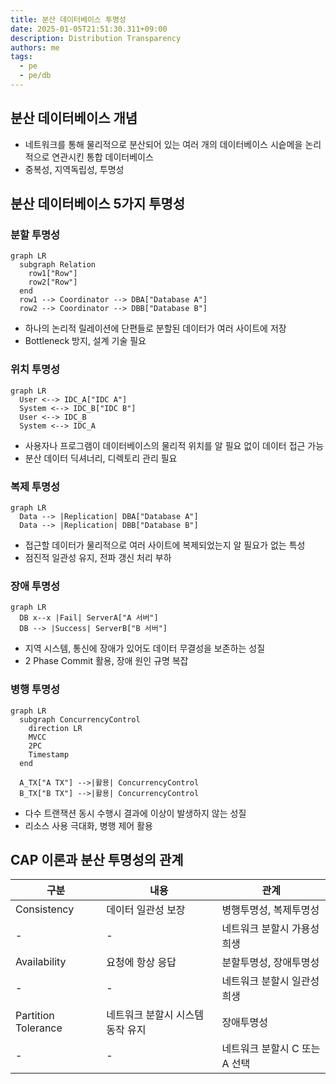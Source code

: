 ```yaml
---
title: 분산 데이터베이스 투명성
date: 2025-01-05T21:51:30.311+09:00
description: Distribution Transparency
authors: me
tags:
  - pe
  - pe/db 
---
```


## 분산 데이터베이스 개념

- 네트워크를 통해 물리적으로 분산되어 있는 여러 개의 데이터베이스 시슽메을 논리적으로 연관시킨 통합 데이터베이스
- 중복성, 지역독립성, 투명성

## 분산 데이터베이스 5가지 투명성

### 분할 투명성

```mermaid
graph LR
  subgraph Relation
    row1["Row"]
    row2["Row"]
  end
  row1 --> Coordinator --> DBA["Database A"]
  row2 --> Coordinator --> DBB["Database B"]
```

- 하나의 논리적 릴레이션에 단편들로 분할된 데이터가 여러 사이트에 저장
- Bottleneck 방지, 설계 기술 필요

### 위치 투명성

```mermaid
graph LR
  User <--> IDC_A["IDC A"]
  System <--> IDC_B["IDC B"]
  User <--> IDC_B
  System <--> IDC_A
```

- 사용자나 프로그램이 데이터베이스의 물리적 위치를 알 필요 없이 데이터 접근 가능
- 분산 데이터 딕셔너리, 디렉토리 관리 필요

### 복제 투명성

```mermaid
graph LR
  Data --> |Replication| DBA["Database A"]
  Data --> |Replication| DBB["Database B"]
```

- 접근할 데이터가 물리적으로 여러 사이트에 복제되었는지 알 필요가 없는 특성
- 점진적 일관성 유지, 전파 갱신 처리 부하

### 장애 투명성

```mermaid
graph LR
  DB x--x |Fail| ServerA["A 서버"]
  DB --> |Success| ServerB["B 서버"]
```

- 지역 시스템, 통신에 장애가 있어도 데이터 무결성을 보존하는 성질
- 2 Phase Commit 활용, 장애 원인 규명 복잡

### 병행 투명성

```mermaid
graph LR
  subgraph ConcurrencyControl
    direction LR
    MVCC
    2PC
    Timestamp
  end

  A_TX["A TX"] -->|활용| ConcurrencyControl
  B_TX["B TX"] -->|활용| ConcurrencyControl
```

- 다수 트랜잭션 동시 수행시 결과에 이상이 발생하지 않는 성질
- 리소스 사용 극대화, 병행 제어 활용

## CAP 이론과 분산 투명성의 관계

| 구분 | 내용 | 관계 |
| --- | --- | --- |
| Consistency | 데이터 일관성 보장 | 병행투명성, 복제투명성 |
| - | - | 네트워크 분할시 가용성 희생 |
| Availability | 요청에 항상 응답 | 분할투명성, 장애투명성 |
| - | - | 네트워크 분할시 일관성 희생 |
| Partition Tolerance | 네트워크 분할시 시스템 동작 유지 | 장애투명성 |
| - | - | 네트워크 분할시 C 또는 A 선택 |
